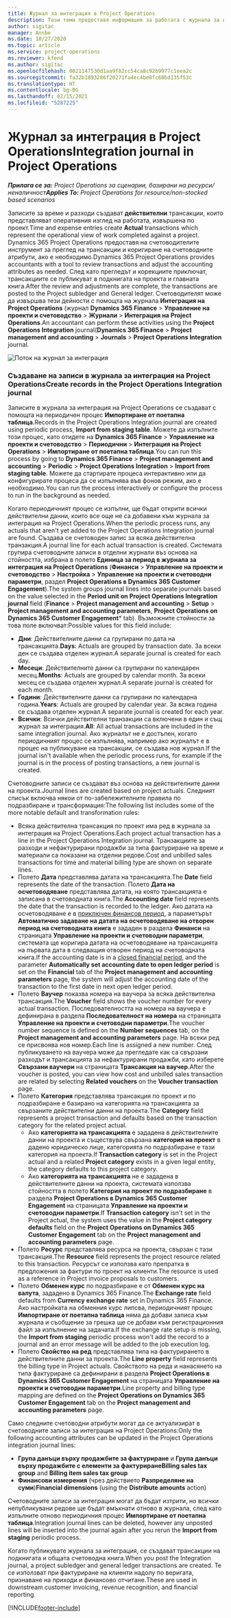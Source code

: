 ```yaml
---
title: Журнал за интеграция в Project Operations
description: Тази тема предоставя информация за работата с журнала за интеграция в Project Operations.
author: sigitac
manager: Annbe
ms.date: 10/27/2020
ms.topic: article
ms.service: project-operations
ms.reviewer: kfend
ms.author: sigitac
ms.openlocfilehash: 0021147530d1aa9f82cc54ca8c92b9977c1eea2c
ms.sourcegitcommit: fa32b1893286f20271fa4ec4be8fc68bd135f53c
ms.translationtype: HT
ms.contentlocale: bg-BG
ms.lasthandoff: 02/15/2021
ms.locfileid: "5287225"
---
```

# <a name="integration-journal-in-project-operations"></a><span data-ttu-id="ad220-103">Журнал за интеграция в Project Operations</span><span class="sxs-lookup"><span data-stu-id="ad220-103">Integration journal in Project Operations</span></span>

<span data-ttu-id="ad220-104">_**Прилага се за:** Project Operations за сценарии, базирани на ресурси/неналичност_</span><span class="sxs-lookup"><span data-stu-id="ad220-104">_**Applies To:** Project Operations for resource/non-stocked based scenarios_</span></span>

<span data-ttu-id="ad220-105">Записите за време и разходи създават **действителни** трансакции, които представляват оперативния изглед на работата, извършена по проект.</span><span class="sxs-lookup"><span data-stu-id="ad220-105">Time and expense entries create **Actual** transactions which represent the operational view of work completed against a project.</span></span> <span data-ttu-id="ad220-106">Dynamics 365 Project Operations предоставя на счетоводителите инструмент за преглед на трансакции и коригиране на счетоводните атрибути, ако е необходимо.</span><span class="sxs-lookup"><span data-stu-id="ad220-106">Dynamics 365 Project Operations provides accountants with a tool to review transactions and adjust the accounting attributes as needed.</span></span> <span data-ttu-id="ad220-107">След като прегледът и корекциите приключат, трансакциите се публикуват в подкнигата на проекта и главната книга.</span><span class="sxs-lookup"><span data-stu-id="ad220-107">After the review and adjustments are complete, the transactions are posted to the Project subledger and General ledger.</span></span> <span data-ttu-id="ad220-108">Счетоводителят може да извършва тези дейности с помощта на журнала **Интеграция на Project Operations** (журнал **Dynamics 365 Finance** > **Управление на проекти и счетоводство** > **Журнали** > **Интеграция на Project Operations**.</span><span class="sxs-lookup"><span data-stu-id="ad220-108">An accountant can perform these activities using the **Project Operations Integration** journal(**Dynamics 365 Finance** > **Project management and accounting** > **Journals** > **Project Operations Integration** journal.</span></span>

![Поток на журнал за интеграция](./media/IntegrationJournal.png)

### <a name="create-records-in-the-project-operations-integration-journal"></a><span data-ttu-id="ad220-110">Създаване на записи в журнала за интеграция на Project Operations</span><span class="sxs-lookup"><span data-stu-id="ad220-110">Create records in the Project Operations Integration journal</span></span>

<span data-ttu-id="ad220-111">Записите в журнала за интеграция на Project Operations се създават с помощта на периодичен процес **Импортиране от поетапна таблица**.</span><span class="sxs-lookup"><span data-stu-id="ad220-111">Records in the Project Operations Integration journal are created using periodic process, **Import from staging table**.</span></span> <span data-ttu-id="ad220-112">Можете да изпълните този процес, като отидете на **Dynamics 365 Finance** > **Управление на проекти и счетоводство** > **Периодични** > **Интеграция на Project Operations** > **Импортиране от поетапна таблица**.</span><span class="sxs-lookup"><span data-stu-id="ad220-112">You can run this process by going to **Dynamics 365 Finance** > **Project management and accounting** > **Periodic** > **Project Operations Integration** > **Import from staging table**.</span></span> <span data-ttu-id="ad220-113">Можете да стартирате процеса интерактивно или да конфигурирате процеса да се изпълнява във фонов режим, ако е необходимо.</span><span class="sxs-lookup"><span data-stu-id="ad220-113">You can run the process interactively or configure the process to run in the background as needed.</span></span>

<span data-ttu-id="ad220-114">Когато периодичният процес се изпълни, ще бъдат открити всички действителни данни, които все още не са добавени към журнала за интеграция на Project Operations.</span><span class="sxs-lookup"><span data-stu-id="ad220-114">When the periodic process runs, any actuals that aren't yet added to the Project Operations Integration journal are found.</span></span> <span data-ttu-id="ad220-115">Създава се счетоводен запис за всяка действителна транзакция.</span><span class="sxs-lookup"><span data-stu-id="ad220-115">A journal line for each actual transaction is created.</span></span>
<span data-ttu-id="ad220-116">Системата групира счетоводните записи в отделни журнали въз основа на стойността, избрана в полето **Единица за период в журнала за интеграция на Project Operations** (**Финанси** > **Управление на проекти и счетоводство** > **Настройка** > **Управление на проекти и счетоводни параметри**, раздел **Project Operations в Dynamics 365 Customer Engagement**).</span><span class="sxs-lookup"><span data-stu-id="ad220-116">The system groups journal lines into separate journals based on the value selected in the **Period unit on Project Operations Integration journal** field (**Finance** > **Project management and accounting** > **Setup** > **Project management and accounting parameters**, **Project Operations on Dynamics 365 Customer Engagement**\* tab).</span></span> <span data-ttu-id="ad220-117">Възможните стойности за това поле включват:</span><span class="sxs-lookup"><span data-stu-id="ad220-117">Possible values for this field include:</span></span>

  - <span data-ttu-id="ad220-118">**Дни**: Действителните данни са групирани по дата на трансакцията.</span><span class="sxs-lookup"><span data-stu-id="ad220-118">**Days**: Actuals are grouped by transaction date.</span></span> <span data-ttu-id="ad220-119">За всеки ден се създава отделен журнал.</span><span class="sxs-lookup"><span data-stu-id="ad220-119">A separate journal is created for each day.</span></span>
  - <span data-ttu-id="ad220-120">**Месеци**: Действителните данни са групирани по календарен месец.</span><span class="sxs-lookup"><span data-stu-id="ad220-120">**Months**: Actuals are grouped by calendar month.</span></span> <span data-ttu-id="ad220-121">За всеки месец се създава отделен журнал.</span><span class="sxs-lookup"><span data-stu-id="ad220-121">A separate journal is created for each month.</span></span>
  - <span data-ttu-id="ad220-122">**Години**: Действителните данни са групирани по календарна година.</span><span class="sxs-lookup"><span data-stu-id="ad220-122">**Years**: Actuals are grouped by calendar year.</span></span> <span data-ttu-id="ad220-123">За всяка година се създава отделен журнал.</span><span class="sxs-lookup"><span data-stu-id="ad220-123">A separate journal is created for each year.</span></span>
  - <span data-ttu-id="ad220-124">**Всички**: Всички действителни транзакции са включени в един и същ журнал за интеграция.</span><span class="sxs-lookup"><span data-stu-id="ad220-124">**All**: All actual transactions are included in the same integration journal.</span></span> <span data-ttu-id="ad220-125">Ако журналът не е достъпен, когато периодичният процес се изпълнява, например ако журналът е в процес на публикуване на трансакции, се създава нов журнал.</span><span class="sxs-lookup"><span data-stu-id="ad220-125">If the journal isn't available when the periodic process runs, for example if the journal is in the process of posting transactions, a new journal is created.</span></span>

<span data-ttu-id="ad220-126">Счетоводните записи се създават въз основа на действителните данни на проекта.</span><span class="sxs-lookup"><span data-stu-id="ad220-126">Journal lines are created based on project actuals.</span></span> <span data-ttu-id="ad220-127">Следният списък включва някои от по-забележителните правила по подразбиране и трансформация:</span><span class="sxs-lookup"><span data-stu-id="ad220-127">The following list includes some of the more notable default and transformation rules:</span></span>

  - <span data-ttu-id="ad220-128">Всяка действителна трансакция по проект има ред в журнала за интеграция на Project Operations.</span><span class="sxs-lookup"><span data-stu-id="ad220-128">Each project actual transaction has a line in the Project Operations Integration journal.</span></span> <span data-ttu-id="ad220-129">Транзакциите за разходи и нефактурирани продажби за типа фактуриране на време и материали са показани на отделни редове.</span><span class="sxs-lookup"><span data-stu-id="ad220-129">Cost and unbilled sales transactions for time and material billing type are shown on separate lines.</span></span>
  - <span data-ttu-id="ad220-130">Полето **Дата** представлява датата на трансакцията.</span><span class="sxs-lookup"><span data-stu-id="ad220-130">The **Date** field represents the date of the transaction.</span></span> <span data-ttu-id="ad220-131">Полето **Дата на осчетоводяване** представлява датата, на която трансакцията е записана в счетоводната книга.</span><span class="sxs-lookup"><span data-stu-id="ad220-131">The **Accounting date** field represents the date that the transaction is recorded to the ledger.</span></span> <span data-ttu-id="ad220-132">Ако датата на осчетоводяване е в [приключен финансов период](https://docs.microsoft.com/dynamics365/finance/general-ledger/close-general-ledger-at-period-end), а параметърът **Автоматично задаване на датата на осчетоводяване на отворен период на счетоводната книга** е зададен в раздела **Финанси** на страницата **Управление на проекти и счетоводни параметри**, системата ще коригира датата на осчетоводяване на трансакцията на първата дата в следващия отворен период на счетоводната книга.</span><span class="sxs-lookup"><span data-stu-id="ad220-132">If the accounting date is in a [closed financial period](https://docs.microsoft.com/dynamics365/finance/general-ledger/close-general-ledger-at-period-end), and the parameter **Automatically set accounting date to open ledger period** is set on the **Financial** tab of the **Project management and accounting parameters** page, the system will adjust the accounting date of the transaction to the first date in next open ledger period.</span></span>
  - <span data-ttu-id="ad220-133">Полето **Ваучер** показва номера на ваучера за всяка действителна трансакция.</span><span class="sxs-lookup"><span data-stu-id="ad220-133">The **Voucher** field shows the voucher number for every actual transaction.</span></span> <span data-ttu-id="ad220-134">Последователността на номера на ваучера е дефинирана в раздела **Последователност на номера** на страницата **Управление на проекти и счетоводни параметри**.</span><span class="sxs-lookup"><span data-stu-id="ad220-134">The voucher number sequence is defined on the **Number sequences** tab, on the **Project management and accounting parameters** page.</span></span> <span data-ttu-id="ad220-135">На всеки ред се присвоява нов номер.</span><span class="sxs-lookup"><span data-stu-id="ad220-135">Each line is assigned a new number.</span></span> <span data-ttu-id="ad220-136">След публикуването на ваучера може да прегледате как са свързани разходът и трансакцията за нефактурирани продажби, като изберете **Свързани ваучери** на страницата **Трансакция на ваучер**.</span><span class="sxs-lookup"><span data-stu-id="ad220-136">After the voucher is posted, you can view how cost and unbilled sales transaction are related by selecting **Related vouchers** on the **Voucher transaction** page.</span></span>
  - <span data-ttu-id="ad220-137">Полето **Категория** представлява трансакция по проект и по подразбиране е базирано на категорията на трансакцията за свързаните действителни данни на проекта.</span><span class="sxs-lookup"><span data-stu-id="ad220-137">The **Category** field represents a project transaction and defaults based on the transaction category for the related project actual.</span></span>
    - <span data-ttu-id="ad220-138">Ако **категорията на трансакцията** е зададена в действителните данни на проекта и съществува свързана **категория на проект** в дадено юридическо лице, категорията по подразбиране е тази категория на проекта.</span><span class="sxs-lookup"><span data-stu-id="ad220-138">If **Transaction category** is set in the Project actual and a related **Project category** exists in a given legal entity, the category defaults to this project category.</span></span>
    - <span data-ttu-id="ad220-139">Ако **категорията на трансакцията** не е зададена в действителните данни на проекта, системата използва стойността в полето **Категория на проект по подразбиране** в раздела **Project Operations в Dynamics 365 Customer Engagement** на страницата **Управление на проекти и счетоводни параметри**.</span><span class="sxs-lookup"><span data-stu-id="ad220-139">If **Transaction category** isn't set in the Project actual, the system uses the value in the **Project category defaults** field on the **Project Operations on Dynamics 365 Customer Engagement** tab on the **Project management and accounting parameters** page.</span></span>
  - <span data-ttu-id="ad220-140">Полето **Ресурс** представлява ресурса на проекта, свързан с тази трансакция.</span><span class="sxs-lookup"><span data-stu-id="ad220-140">The **Resource** field represents the project resource related to this transaction.</span></span> <span data-ttu-id="ad220-141">Ресурсът се използва като препратка в предложения за фактури по проект на клиенти.</span><span class="sxs-lookup"><span data-stu-id="ad220-141">The resource is used as a reference in Project invoice proposals to customers.</span></span>
  - <span data-ttu-id="ad220-142">Полето **Обменен курс** по подразбиране е от **Обменен курс на валута**, зададено в Dynamics 365 Finance.</span><span class="sxs-lookup"><span data-stu-id="ad220-142">The **Exchange rate** field defaults from **Currency exchange rate** set in Dynamics 365 Finance.</span></span> <span data-ttu-id="ad220-143">Ако настройката на обменния курс липсва, периодичният процес **Импортиране от поетапна таблица** няма да добави записа към журнала и съобщение за грешка ще се добави към регистрационния файл за изпълнение на задачата.</span><span class="sxs-lookup"><span data-stu-id="ad220-143">If the exchange rate setup is missing, the **Import from staging** periodic process won't add the record to a journal and an error message will be added to the job execution log.</span></span>
  - <span data-ttu-id="ad220-144">Полето **Свойство на ред** представлява типа на фактурирането в действителните данни за проекта.</span><span class="sxs-lookup"><span data-stu-id="ad220-144">The **Line property** field represents the billing type in Project actuals.</span></span> <span data-ttu-id="ad220-145">Свойството на реда и нанасянето на типа фактуриране са дефинирани в раздела **Project Operations в Dynamics 365 Customer Engagement** на страницата **Управление на проекти и счетоводни параметри**.</span><span class="sxs-lookup"><span data-stu-id="ad220-145">Line property and billing type mapping are defined on the **Project Operations on Dynamics 365 Customer Engagement** tab on the **Project management and accounting parameters** page.</span></span>

<span data-ttu-id="ad220-146">Само следните счетоводни атрибути могат да се актуализират в счетоводните записи за интеграция на Project Operations:</span><span class="sxs-lookup"><span data-stu-id="ad220-146">Only the following accounting attributes can be updated in the Project Operations integration journal lines:</span></span>

- <span data-ttu-id="ad220-147">**Група данъци върху продажбите за фактуриране** и **Група данъци върху продажбите с елементи за фактуриране**</span><span class="sxs-lookup"><span data-stu-id="ad220-147">**Billing sales tax group** and **Billing item sales tax group**</span></span>
- <span data-ttu-id="ad220-148">**Финансови измерения** (чрез действието **Разпределяне на суми**)</span><span class="sxs-lookup"><span data-stu-id="ad220-148">**Financial dimensions** (using the **Distribute amounts** action)</span></span>

<span data-ttu-id="ad220-149">Счетоводните записи за интеграция могат да бъдат изтрити, но всички непубликувани редове ще бъдат вмъкнати отново в журнала, след като изпълните отново периодичния процес **Импортиране от поетапна таблица**.</span><span class="sxs-lookup"><span data-stu-id="ad220-149">Integration journal lines can be deleted, however any unposted lines will be inserted into the journal again after you rerun the **Import from staging** periodic process.</span></span>

<span data-ttu-id="ad220-150">Когато публикувате журнала за интеграция, се създават трансакции на подкнигата и общата счетоводна книга.</span><span class="sxs-lookup"><span data-stu-id="ad220-150">When you post the Integration journal, a project subledger and general ledger transactions are created.</span></span> <span data-ttu-id="ad220-151">Те се използват при фактуриране на клиенти надолу по веригата, признаване на приходи и финансово отчитане.</span><span class="sxs-lookup"><span data-stu-id="ad220-151">These are used in downstream customer invoicing, revenue recognition, and financial reporting.</span></span>


[!INCLUDE[footer-include](../includes/footer-banner.md)]